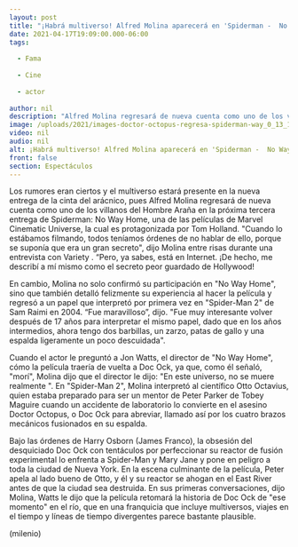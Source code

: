 ```yaml
---
layout: post
title: "¡Habrá multiverso! Alfred Molina aparecerá en 'Spiderman -  No Way Home' como Doctor Octopus"
date: 2021-04-17T19:09:00.000-06:00
tags:
  
  - Fama
  
  - Cine
  
  - actor
  
author: nil
description: "Alfred Molina regresará de nueva cuenta como uno de los villanos más emblemáticos del Hombre Araña. "
image: /uploads/2021/images-doctor-octopus-regresa-spiderman-way_0_13_1200_747.jpg
video: nil
audio: nil
alt: ¡Habrá multiverso! Alfred Molina aparecerá en 'Spiderman -  No Way Home' como Doctor Octopus
front: false
section: Espectáculos
---
```


Los rumores eran ciertos y el multiverso estará presente en la nueva entrega de la cinta del arácnico, pues Alfred Molina regresará de nueva cuenta como uno de los villanos del Hombre Araña en la próxima tercera entrega de Spiderman: No Way Home, una de las películas de Marvel Cinematic Universe, la cual es protagonizada por Tom Holland. "Cuando lo estábamos filmando, todos teníamos órdenes de no hablar de ello, porque se suponía que era un gran secreto", dijo Molina entre risas durante una entrevista con Variety . “Pero, ya sabes, está en Internet. ¡De hecho, me describí a mí mismo como el secreto peor guardado de Hollywood! 

En cambio, Molina no solo confirmó su participación en "No Way Home", sino que también detalló felizmente su experiencia al hacer la película y regresó a un papel que interpretó por primera vez en "Spider-Man 2" de Sam Raimi en 2004. “Fue maravilloso”, dijo. "Fue muy interesante volver después de 17 años para interpretar el mismo papel, dado que en los años intermedios, ahora tengo dos barbillas, un zarzo, patas de gallo y una espalda ligeramente un poco descuidada". 

Cuando el actor le preguntó a Jon Watts, el director de "No Way Home", cómo la película traería de vuelta a Doc Ock, ya que, como él señaló, "morí", Molina dijo que el director le dijo: "En este universo, no se muere realmente ". En "Spider-Man 2", Molina interpretó al científico Otto Octavius, quien estaba preparado para ser un mentor de Peter Parker de Tobey Maguire cuando un accidente de laboratorio lo convierte en el asesino Doctor Octopus, o Doc Ock para abreviar, llamado así por los cuatro brazos mecánicos fusionados en su espalda. 

Bajo las órdenes de Harry Osborn (James Franco), la obsesión del desquiciado Doc Ock con tentáculos por perfeccionar su reactor de fusión experimental lo enfrenta a Spider-Man y Mary Jane y pone en peligro a toda la ciudad de Nueva York. En la escena culminante de la película, Peter apela al lado bueno de Otto, y él y su reactor se ahogan en el East River antes de que la ciudad sea destruida. En sus primeras conversaciones, dijo Molina, Watts le dijo que la película retomará la historia de Doc Ock de "ese momento" en el río, que en una franquicia que incluye multiversos, viajes en el tiempo y líneas de tiempo divergentes parece bastante plausible. 

(milenio)